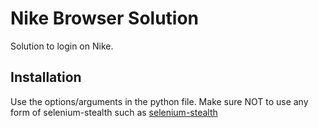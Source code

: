 # Nike Browser Solution
Solution to login on Nike.

## Installation

Use the options/arguments in the python file. Make sure NOT to use any form of selenium-stealth such as [selenium-stealth](https://pypi.org/project/selenium-stealth/)
